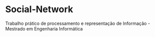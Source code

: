 # Social-Network
Trabalho prático de processamento e representação de Informação - Mestrado em Engenharia Informática
